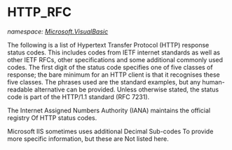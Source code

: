 ﻿
# HTTP_RFC
_namespace: [Microsoft.VisualBasic](N-Microsoft.VisualBasic.md)_

The following is a list of Hypertext Transfer Protocol (HTTP) response status codes. This includes codes from IETF internet standards 
 as well as other IETF RFCs, other specifications and some additional commonly used codes. The first digit of the status code specifies 
 one of five classes of response; the bare minimum for an HTTP client is that it recognises these five classes. The phrases used are the 
 standard examples, but any human-readable alternative can be provided. Unless otherwise stated, the status code is part of the HTTP/1.1 
 standard (RFC 7231).

 The Internet Assigned Numbers Authority (IANA) maintains the official registry Of HTTP status codes.

 Microsoft IIS sometimes uses additional Decimal Sub-codes To provide more specific information, but these are Not listed here.




